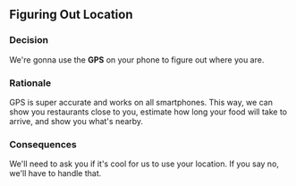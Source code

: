 ## Figuring Out Location

### Decision
We're gonna use the **GPS** on your phone to figure out where you are.

### Rationale
GPS is super accurate and works on all smartphones. This way, we can show you restaurants close to you, estimate how long your food will take to arrive, and show you what's nearby.

### Consequences
We'll need to ask you if it's cool for us to use your location. If you say no, we'll have to handle that.
